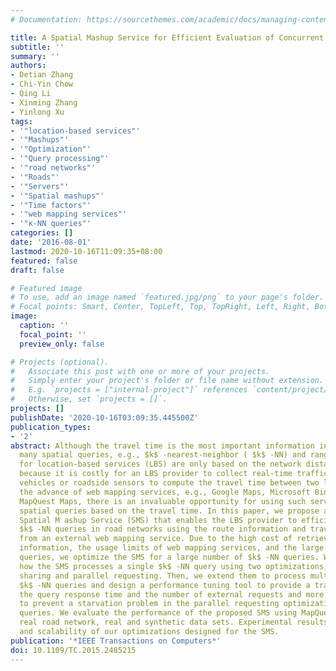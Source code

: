 ```yaml
---
# Documentation: https://sourcethemes.com/academic/docs/managing-content/

title: A Spatial Mashup Service for Efficient Evaluation of Concurrent $k$ -NN Queries
subtitle: ''
summary: ''
authors:
- Detian Zhang
- Chi-Yin Chow
- Qing Li
- Xinming Zhang
- Yinlong Xu
tags:
- '"location-based services"'
- '"Mashups"'
- '"Optimization"'
- '"Query processing"'
- '"road networks"'
- '"Roads"'
- '"Servers"'
- '"Spatial mashups"'
- '"Time factors"'
- '"web mapping services"'
- '"κ-NN queries"'
categories: []
date: '2016-08-01'
lastmod: 2020-10-16T11:09:35+08:00
featured: false
draft: false

# Featured image
# To use, add an image named `featured.jpg/png` to your page's folder.
# Focal points: Smart, Center, TopLeft, Top, TopRight, Left, Right, BottomLeft, Bottom, BottomRight.
image:
  caption: ''
  focal_point: ''
  preview_only: false

# Projects (optional).
#   Associate this post with one or more of your projects.
#   Simply enter your project's folder or file name without extension.
#   E.g. `projects = ["internal-project"]` references `content/project/deep-learning/index.md`.
#   Otherwise, set `projects = []`.
projects: []
publishDate: '2020-10-16T03:09:35.445500Z'
publication_types:
- '2'
abstract: Although the travel time is the most important information in road networks,
  many spatial queries, e.g., $k$ -nearest-neighbor ( $k$ -NN) and range queries,
  for location-based services (LBS) are only based on the network distance. This is
  because it is costly for an LBS provider to collect real-time traffic data from
  vehicles or roadside sensors to compute the travel time between two locations. With
  the advance of web mapping services, e.g., Google Maps, Microsoft Bing Maps, and
  MapQuest Maps, there is an invaluable opportunity for using such services for processing
  spatial queries based on the travel time. In this paper, we propose a server-side
  Spatial M ashup Service (SMS) that enables the LBS provider to efficiently evaluate
  $k$ -NN queries in road networks using the route information and travel time retrieved
  from an external web mapping service. Due to the high cost of retrieving such external
  information, the usage limits of web mapping services, and the large number of spatial
  queries, we optimize the SMS for a large number of $k$ -NN queries. We first discuss
  how the SMS processes a single $k$ -NN query using two optimizations, namely, direction
  sharing and parallel requesting. Then, we extend them to process multiple concurrent
  $k$ -NN queries and design a performance tuning tool to provide a trade-off between
  the query response time and the number of external requests and more importantly,
  to prevent a starvation problem in the parallel requesting optimization for concurrent
  queries. We evaluate the performance of the proposed SMS using MapQuest Maps, a
  real road network, real and synthetic data sets. Experimental results show the efficiency
  and scalability of our optimizations designed for the SMS.
publication: '*IEEE Transactions on Computers*'
doi: 10.1109/TC.2015.2485215
---
```

